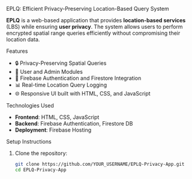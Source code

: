  EPLQ: Efficient Privacy-Preserving Location-Based Query System

 **EPLQ** is a web-based application that provides **location-based services** (LBS) while ensuring **user privacy**. The system allows users to perform encrypted spatial range queries efficiently without compromising their location data.

 Features

- 🔒 Privacy-Preserving Spatial Queries
- 🧭 User and Admin Modules
- 📍 Firebase Authentication and Firestore Integration
- 📊 Real-time Location Query Logging
- 🌐 Responsive UI built with HTML, CSS, and JavaScript


 Technologies Used

- **Frontend**: HTML, CSS, JavaScript
- **Backend**: Firebase Authentication, Firestore DB
- **Deployment**: Firebase Hosting

 Setup Instructions

1. Clone the repository:
   ```bash
   git clone https://github.com/YOUR_USERNAME/EPLQ-Privacy-App.git
   cd EPLQ-Privacy-App


